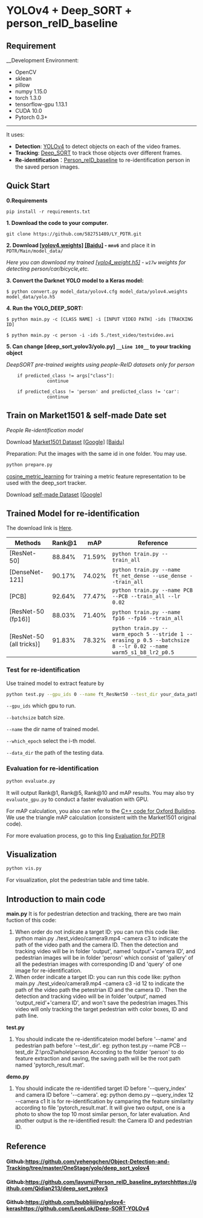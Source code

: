 # YOLOv4 + Deep_SORT + person_reID_baseline

## Requirement

__Development Environment: 

* OpenCV
* sklean
* pillow
* numpy 1.15.0
* torch 1.3.0
* tensorflow-gpu 1.13.1
* CUDA 10.0
* Pytorch 0.3+

***

It uses:

* __Detection__: [YOLOv4](https://github.com/yehengchen/Object-Detection-and-Tracking/tree/master/OneStage/yolo/deep_sort_yolov4) to detect objects on each of the video frames. 
* __Tracking__: [Deep_SORT](https://github.com/layumi/Person_reID_baseline_pytorchhttps://github.com/Qidian213/deep_sort_yolov3) to track those objects over different frames.
* __Re-identification__：[Person_reID_baseline](https://github.com/bubbliiiing/yolov4-kerashttps://github.com/LeonLok/Deep-SORT-YOLOv4) to re-identification person in the saved person images.

## Quick Start

__0.Requirements__

    pip install -r requirements.txt

__1. Download the code to your computer.__
    

    git clone https://github.com/582751489/LY_PDTR.git

__2. Download [[yolov4.weights]](https://drive.google.com/file/d/1cewMfusmPjYWbrnuJRuKhPMwRe_b9PaT/view) [[Baidu]](https://pan.baidu.com/s/1jRudrrXAS3DRGqT6mL4L3A ) - `mnv6`__ and place it in `PDTR/Main/model_data/`

*Here you can download my trained [[yolo4_weight.h5]](https://pan.baidu.com/s/1JuT4KCUFaE2Gvme0_S37DQ ) - `w17w` weights for detecting person/car/bicycle,etc.*

__3. Convert the Darknet YOLO model to a Keras model:__

```
$ python convert.py model_data/yolov4.cfg model_data/yolov4.weights model_data/yolo.h5
```

__4. Run the YOLO_DEEP_SORT:__

```
$ python main.py -c [CLASS NAME] -i [INPUT VIDEO PATH] -ids [TRACKING ID]

$ python main.py -c person -i -ids 5./test_video/testvideo.avi
```

__5. Can change [deep_sort_yolov3/yolo.py] `__Line 100__` to your tracking object__

*DeepSORT pre-trained weights using people-ReID datasets only for person*

```
    if predicted_class != args["class"]:
               continue
    
    if predicted_class != 'person' and predicted_class != 'car':
               continue
```

## Train on Market1501 & self-made Date set

*People Re-identification model*

Download [Market1501 Dataset](http://www.liangzheng.com.cn/Project/project_reid.html) [[Google]](https://drive.google.com/file/d/0B8-rUzbwVRk0c054eEozWG9COHM/view) [[Baidu]](https://pan.baidu.com/s/1ntIi2Op)

Preparation: Put the images with the same id in one folder. You may use.

```markdown
python prepare.py
```

[cosine_metric_learning](https://github.com/nwojke/cosine_metric_learning) for training a metric feature representation to be used with the deep_sort tracker.

Download [self-made Dataset](https://drive.google.com/file/d/1VPQ8eGgxsxamdkffW8HJixcH_5eHPRA7/view?usp=sharing) [[Google]](https://drive.google.com/file/d/0B8-rUzbwVRk0c054eEozWG9COHM/view)

## Trained Model for re-identification

The download link is [Here](https://drive.google.com/open?id=1XVEYb0TN2SbBYOqf8SzazfYZlpH9CxyE).

| Methods                  | Rank@1 | mAP    | Reference                                                    |
| ------------------------ | ------ | ------ | ------------------------------------------------------------ |
| [ResNet-50]              | 88.84% | 71.59% | `python train.py --train_all`                                |
| [DenseNet-121]           | 90.17% | 74.02% | `python train.py --name ft_net_dense --use_dense --train_all` |
| [PCB]                    | 92.64% | 77.47% | `python train.py --name PCB --PCB --train_all --lr 0.02`     |
| [ResNet-50 (fp16)]       | 88.03% | 71.40% | `python train.py --name fp16 --fp16 --train_all`             |
| [ResNet-50 (all tricks)] | 91.83% | 78.32% | `python train.py --warm_epoch 5 --stride 1 --erasing_p 0.5 --batchsize 8 --lr 0.02 --name warm5_s1_b8_lr2_p0.5` |

### Test for re-identification

Use trained model to extract feature by

```bash
python test.py --gpu_ids 0 --name ft_ResNet50 --test_dir your_data_path  --batchsize 32 --which_epoch 59
```

`--gpu_ids` which gpu to run.

`--batchsize` batch size.

`--name` the dir name of trained model.

`--which_epoch` select the i-th model.

`--data_dir` the path of the testing data.

### Evaluation for re-identification

```bash
python evaluate.py
```

It will output Rank@1, Rank@5, Rank@10 and mAP results.
You may also try `evaluate_gpu.py` to conduct a faster evaluation with GPU.

For mAP calculation, you also can refer to the [C++ code for Oxford Building](http://www.robots.ox.ac.uk/~vgg/data/oxbuildings/compute_ap.cpp). We use the triangle mAP calculation (consistent with the Market1501 original code).

For more evaluation process, go to this ling [Evaluation for PDTR](https://github.com/582751489/Evaluation_for_PDTR.git)

## Visualization

```python vis.py
python vis.py
```

For visualization, plot the pedestrian table and time table.

## Introduction to main code

__main.py__
It is for pedestrian detection and tracking, there are two main fuction of this code:
1) When order do not indicate a target ID: you can run this code like: python main.py  ./test_video/camera9.mp4 -camera c3 to indicate the path of the video path and the camera ID.
Then the detection and tracking video will be in folder 'output', named 'output'+'camera ID', and pedestrian images will be in folder 'perosn' which consist of 'gallery' of all the pedestrian images with corresponding ID and 'query' of one image for re-identification.
2) When order indicate a target ID: you can run this code like: python main.py  ./test_video/camera9.mp4 -camera c3 -id 12 to indicate the path of the video path the petestrian ID and the camera ID .
Then the detection and tracking video will be in folder 'output', named 'output_reid'+'camera ID', and won't save the pedestrian images.This video will only tracking the target pedestrian with color boxes, ID and path line.

__test.py__
1) You should indicate the re-identificateion model before '--name' and pedestrian path before '--test_dir'.
eg: python test.py  --name PCB --test_dir Z:\pro2\whole\person
According to the folder 'person' to do feature extraction and saving, the saving path will be the root path named 'pytorch_result.mat'.

__demo.py__
1) You should indicate the re-identified target ID before '--query_index' and camera ID before '--camera'.
eg: python demo.py --query_index 12 --camera c1 
It is for re-identification by camparing the feature similarity according to file 'pytorch_result.mat'. It will give two output, one is a photo to show the top 10 most similar person, for later evaluation. And another output is the re-identified result: the Camera ID and pedestrian ID.



## Reference

#### Github:https://github.com/yehengchen/Object-Detection-and-Tracking/tree/master/OneStage/yolo/deep_sort_yolov4

#### Github:https://github.com/layumi/Person_reID_baseline_pytorchhttps://github.com/Qidian213/deep_sort_yolov3

#### Github:https://github.com/bubbliiiing/yolov4-kerashttps://github.com/LeonLok/Deep-SORT-YOLOv4

